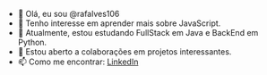 - 👋 Olá, eu sou @rafalves106
- 👀 Tenho interesse em aprender mais sobre JavaScript.
- 🌱 Atualmente, estou estudando FullStack em Java e BackEnd em Python.
- 💼 Estou aberto a colaborações em projetos interessantes.
- 📫 Como me encontrar: [LinkedIn](https://www.linkedin.com/in/rafalves106/)

<!---
rafalves106/rafalves106 is a ✨ special ✨ repository because its `README.md` (this file) appears on your GitHub profile.
You can click the Preview link to take a look at your changes.
--->
